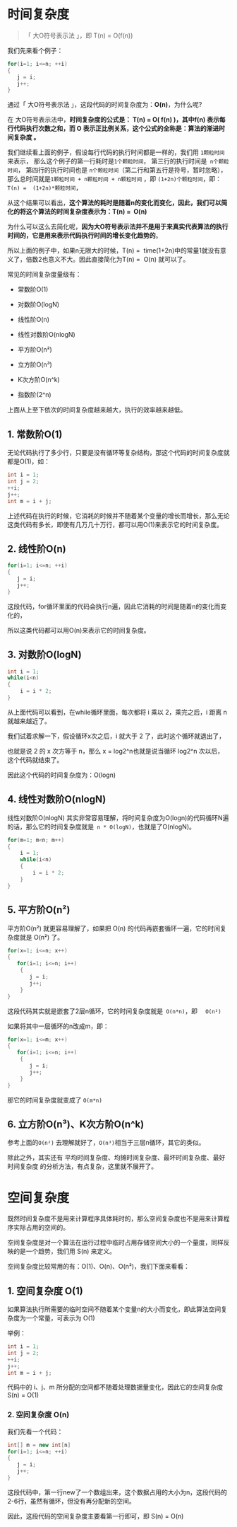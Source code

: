 # 时间复杂度
> 「 大O符号表示法 」，即 T(n) = O(f(n))

我们先来看个例子：
```java
for(i=1; i<=n; ++i)
{
   j = i;
   j++;
}
```

通过「 大O符号表示法 」，这段代码的时间复杂度为：**O(n)**，为什么呢?

在 大O符号表示法中，**时间复杂度的公式是： T(n) = O( f(n) )，其中f(n) 表示每行代码执行次数之和，而 O 表示正比例关系，这个公式的全称是：算法的渐进时间复杂度 。**

我们继续看上面的例子，假设每行代码的执行时间都是一样的，我们用 `1颗粒时间` 来表示，
那么这个例子的第一行耗时是`1个颗粒时间`，
第三行的执行时间是` n个颗粒时间`，
第四行的执行时间也是 `n个颗粒时间`（第二行和第五行是符号，暂时忽略），
那么总时间就是`1颗粒时间 + n颗粒时间 + n颗粒时间` ，即 `(1+2n)个颗粒时间`，即：`T(n) =  (1+2n)*颗粒时间`，

从这个结果可以看出，**这个算法的耗时是随着n的变化而变化，因此，我们可以简化的将这个算法的时间复杂度表示为：T(n) =  O(n)**

为什么可以这么去简化呢，**因为大O符号表示法并不是用于来真实代表算法的执行时间的，它是用来表示代码执行时间的增长变化趋势的**。

所以上面的例子中，如果n无限大的时候，T(n) =  time(1+2n)中的常量1就没有意义了，倍数2也意义不大。因此直接简化为T(n) =  O(n) 就可以了。

常见的时间复杂度量级有：
* 常数阶O(1)

* 对数阶O(logN)

* 线性阶O(n)

* 线性对数阶O(nlogN)

* 平方阶O(n²)

* 立方阶O(n³)

* K次方阶O(n^k)

* 指数阶(2^n)

上面从上至下依次的时间复杂度越来越大，执行的效率越来越低。

## 1. 常数阶O(1)

无论代码执行了多少行，只要是没有循环等复杂结构，那这个代码的时间复杂度就都是O(1)，如：
```java
int i = 1;
int j = 2;
++i;
j++;
int m = i + j;
```
上述代码在执行的时候，它消耗的时候并不随着某个变量的增长而增长，那么无论这类代码有多长，即使有几万几十万行，都可以用O(1)来表示它的时间复杂度。
## 2. 线性阶O(n)
```java
for(i=1; i<=n; ++i)
{
   j = i;
   j++;
}
```

这段代码，for循环里面的代码会执行n遍，因此它消耗的时间是随着n的变化而变化的，

所以这类代码都可以用O(n)来表示它的时间复杂度。

## 3. 对数阶O(logN)
```java
int i = 1;
while(i<n)
{
    i = i * 2;
}
```

从上面代码可以看到，在while循环里面，每次都将 i 乘以 2，乘完之后，i 距离 n 就越来越近了。

我们试着求解一下，假设循环x次之后，i 就大于 2 了，此时这个循环就退出了，

也就是说 2 的 x 次方等于 n，那么 x = log2^n也就是说当循环 log2^n 次以后，这个代码就结束了。

因此这个代码的时间复杂度为：O(logn)

## 4. 线性对数阶O(nlogN)

线性对数阶O(nlogN) 其实非常容易理解，将时间复杂度为O(logn)的代码循环N遍的话，那么它的时间复杂度就是` n * O(logN)`，也就是了O(nlogN)。
```java
for(m=1; m<n; m++)
{
    i = 1;
    while(i<n)
    {
        i = i * 2;
    }
}
```
## 5. 平方阶O(n²)

平方阶O(n²) 就更容易理解了，如果把 O(n) 的代码再嵌套循环一遍，它的时间复杂度就是 O(n²) 了。

```java
for(x=1; i<=n; x++)
{
   for(i=1; i<=n; i++)
    {
       j = i;
       j++;
    }
}
```

这段代码其实就是嵌套了2层n循环，它的时间复杂度就是` O(n*n)`，即 `  O(n²)`

如果将其中一层循环的n改成m，即：
```java
for(x=1; i<=m; x++)
{
   for(i=1; i<=n; i++)
    {
       j = i;
       j++;
    }
}
```

那它的时间复杂度就变成了 `O(m*n)`

## 6. 立方阶O(n³)、K次方阶O(n^k)

参考上面的`O(n²)` 去理解就好了，`O(n³)`相当于三层n循环，其它的类似。

除此之外，其实还有 平均时间复杂度、均摊时间复杂度、最坏时间复杂度、最好时间复杂度 的分析方法，有点复杂，这里就不展开了。

# 空间复杂度


既然时间复杂度不是用来计算程序具体耗时的，那么空间复杂度也不是用来计算程序实际占用的空间的。

空间复杂度是对一个算法在运行过程中临时占用存储空间大小的一个量度，同样反映的是一个趋势，我们用 S(n) 来定义。

空间复杂度比较常用的有：O(1)、O(n)、O(n²)，我们下面来看看：

## 1. 空间复杂度 O(1)

如果算法执行所需要的临时空间不随着某个变量n的大小而变化，即此算法空间复杂度为一个常量，可表示为 O(1)

举例：
```java
int i = 1;
int j = 2;
++i;
j++;
int m = i + j;
```

代码中的 i、j、m 所分配的空间都不随着处理数据量变化，因此它的空间复杂度 S(n) = O(1)

### 2. 空间复杂度 O(n)

我们先看一个代码：
```java
int[] m = new int[n]
for(i=1; i<=n; ++i)
{
   j = i;
   j++;
}
```

这段代码中，第一行new了一个数组出来，这个数据占用的大小为n，这段代码的2-6行，虽然有循环，但没有再分配新的空间。

因此，这段代码的空间复杂度主要看第一行即可，即 S(n) = O(n)

